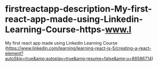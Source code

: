 # firstreactapp-description-My-first-react-app-made-using-Linkedin-Learning-Course-https-www.l
My first react app made using Linkedin Learning Course (https://www.linkedin.com/learning/learning-react-js-5/creating-a-react-element?autoSkip=true&amp;autoplay=true&amp;resume=false&amp;u=88586714)
